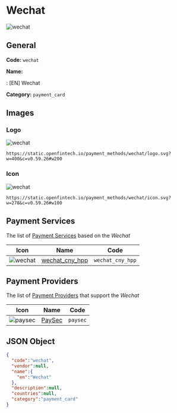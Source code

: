 
# Wechat 
![wechat](https://static.openfintech.io/payment_methods/wechat/logo.svg?w=400&c=v0.59.26#w200)  

## General 
**Code:** `wechat` 
 
**Name:** 
 
:	[EN] Wechat 
 
**Category:** `payment_card` 
 

## Images 

### Logo 
![wechat](https://static.openfintech.io/payment_methods/wechat/logo.svg?w=400&c=v0.59.26#w200)  

```
https://static.openfintech.io/payment_methods/wechat/logo.svg?w=400&c=v0.59.26#w200
```  

### Icon 
![wechat](https://static.openfintech.io/payment_methods/wechat/icon.svg?w=278&c=v0.59.26#w100)  

```
https://static.openfintech.io/payment_methods/wechat/icon.svg?w=278&c=v0.59.26#w100
```  

## Payment Services 
 
The list of [Payment Services](/payment-services/) based on the _Wechat_ 

|Icon|Name|Code| 
|:---:|:---:|:---:| 
|![wechat](https://static.openfintech.io/payment_methods/wechat/icon.svg?w=278&c=v0.59.26#w100) |[wechat_cny_hpp](/payment-services/wechat_cny_hpp/)|`wechat_cny_hpp`| 
 

## Payment Providers 
 
The list of [Payment Providers](/payment-providers/) that support the _Wechat_ 

|Icon|Name|Code| 
|:---:|:---:|:---:| 
|![paysec](https://static.openfintech.io/payment_providers/paysec/icon.png?w=278&c=v0.59.26#w100) |[PaySec](/payment-providers/paysec/)|`paysec`| 
 

## JSON Object 

```json
{
  "code":"wechat",
  "vendor":null,
  "name":{
    "en":"Wechat"
  },
  "description":null,
  "countries":null,
  "category":"payment_card"
}
```  
